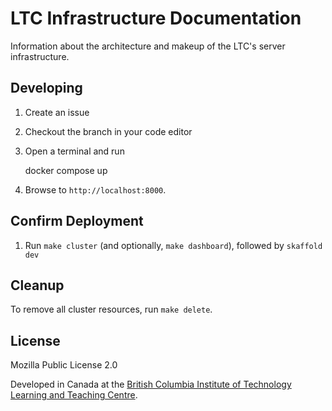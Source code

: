 # LTC Infrastructure Documentation

Information about the architecture and makeup of the LTC's server infrastructure.

## Developing

1. Create an issue
1. Checkout the branch in your code editor
1. Open a terminal and run

    docker compose up

1. Browse to `http://localhost:8000`.

## Confirm Deployment

1. Run `make cluster` (and optionally, `make dashboard`), followed by `skaffold dev`

## Cleanup

To remove all cluster resources, run `make delete`.

## License

Mozilla Public License 2.0

Developed in Canada at the [British Columbia Institute of Technology](https://www.bcit.ca/) [Learning and Teaching Centre](https://www.bcit.ca/learning-teaching-centre/).
